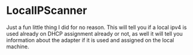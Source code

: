# LocalIPScanner
Just a fun little thing I did for no reason. This will tell you if a local ipv4 is used already on DHCP assignment already or not, as well it will tell you information about the adapter if it is used and assigned on the local machine.
